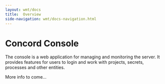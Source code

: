 ```yaml
---
layout: wmt/docs
title:  Overview
side-navigation: wmt/docs-navigation.html
---
```


# Concord Console

The console is a web application for managing and monitoring the server. It
provides features for users to login and work with projects, secrets, processes
and other entities.

More info to come...
